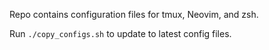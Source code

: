 Repo contains configuration files for tmux, Neovim, and zsh.

Run `./copy_configs.sh` to update to latest config files.

